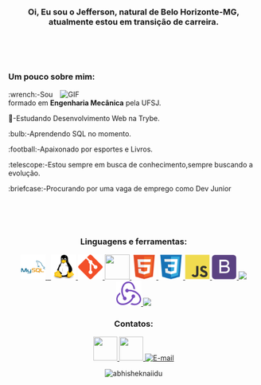 
<h3 align="center">
  Oi, Eu sou o Jefferson, natural de Belo Horizonte-MG, atualmente estou em transição de carreira.
</h3>
    <br />
    <br />
    <br /> 
   <h3><strong>Um pouco sobre mim:</strong></h3>
   <img align="right" alt="GIF" src="https://media.giphy.com/media/NHvv0Bo3oGq1eTBDd1/giphy.gif" width="400px" />
   <p>:wrench:-Sou formado em <strong>Engenharia Mecânica</strong> pela UFSJ.</p>
   <p>🚀-Estudando Desenvolvimento Web na Trybe. </p> 
   <p>:bulb:-Aprendendo SQL no momento. </p>
   <p>:football:-Apaixonado por esportes e Livros.</p>
   <p>:telescope:-Estou sempre em busca de conhecimento,sempre buscando a evolução.</p>
   <p>:briefcase:-Procurando por uma vaga de emprego como Dev Junior</p>
   <br />
   <br />
   <br /> 
  <h3 align="center"><strong>Linguagens e ferramentas:</strong></h3>   
  <p align="center">
  <a href="https://raw.githubusercontent.com" target="_blank">
   <code><img src="https://raw.githubusercontent.com/devicons/devicon/master/icons/mysql/mysql-original-wordmark.svg" alt="mysql" width="50" height="50"/></code>
 </a>
  <a href="https://raw.githubusercontent.com" target="_blank">
   <code> <img src="https://raw.githubusercontent.com/devicons/devicon/master/icons/linux/linux-original.svg" alt="linux" width="50" height="50" /></code>
  </a>
  <a href="https://git-scm.com/doc" target="_blank">
   <code><img  src="https://raw.githubusercontent.com/devicons/devicon/master/icons/git/git-original.svg" width="50" height="50"></code>
  </a>
  <a href="https://github.com/jeffersonmandrade" target="_blank">
   <code><img  src="https://www.nicepng.com/png/full/52-520535_free-files-github-github-icon-png-white.png" width="50" height="50"></code> 
  </a>
  <a href="https://developer.mozilla.org/pt-BR/docs/Web/HTML" target="_blank">
   <code><img  src="https://raw.githubusercontent.com/devicons/devicon/master/icons/html5/html5-original.svg" width="50" height="50"></code> 
  </a>
  <a href="https://developer.mozilla.org/pt-BR/docs/Web/CSS" target="_blank">
   <code><img  src="https://raw.githubusercontent.com/devicons/devicon/master/icons/css3/css3-original.svg" width="50" height="50"></code> 
  </a>
  <a href="https://devdocs.io/javascript/" target="_blank">
   <code><img  src="https://raw.githubusercontent.com/devicons/devicon/master/icons/javascript/javascript-original.svg" width="50" height="50"></code>
  </a>
  <a href="https://getbootstrap.com/docs/4.1/getting-started/introduction/" target="_blank">
   <code><img  src="https://raw.githubusercontent.com/devicons/devicon/master/icons/bootstrap/bootstrap-plain.svg" width="50" height="50"></code> 
  </a>
    <a href="https://pt-br.reactjs.org/docs/getting-started.html" target="_blank">
   <code><img height="50" src="https://upload.wikimedia.org/wikipedia/commons/thumb/a/a7/React-icon.svg/1280px-React-icon.svg.png"></code> 
  </a>
  <a href="https://redux.js.org/" target="_blank">
   <code><img height="50" src="https://raw.githubusercontent.com/devicons/devicon/master/icons/redux/redux-original.svg"></code> 
  </a>
  <a href="https://jestjs.io/docs/getting-started" target="_blank">
   <code><img height="50px" src="https://pics.freeicons.io/uploads/icons/png/5894313931548218185-512.png"></code>
  </a>
  </a>
</p>
<h3 align="center"><strong>Contatos:</strong></h3>  
<p align="center">
<a href="https://www.linkedin.com/in/andrade-jefferson/" target="_blank">
  <img src="https://cdn.icon-icons.com/icons2/805/PNG/512/linkedin_icon-icons.com_65929.png" width="48px" height="48px">
</a>
<a href="https://t.me/andrade_jefferson" target="_blank">
  <img src="https://cdn.icon-icons.com/icons2/923/PNG/512/telegram_icon-icons.com_72055.png" width="48px" height="48px">
</a>
  <a href="mailto:andrade_jefferson@outlook.com" target="_blank">
  <img src="https://cdn.icon-icons.com/icons2/70/PNG/512/outlook_14099.png" alt="E-mail"  height="50" width="48px" height="48px"/>
</a>
  </p>
  
  <p align="center"> <img src="https://github-readme-stats.vercel.app/api?username=jeffersonmandrade&show_icons=true&theme=gotham" alt="abhisheknaiidu" />


